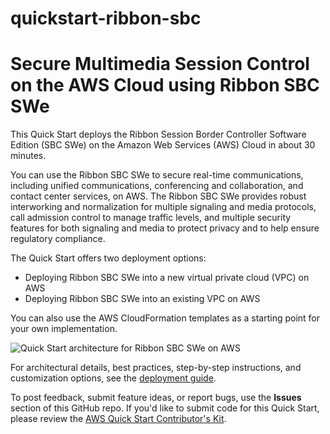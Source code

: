# quickstart-ribbon-sbc
# Secure Multimedia Session Control on the AWS Cloud using Ribbon SBC SWe

This Quick Start deploys the Ribbon Session Border Controller Software Edition (SBC SWe) on the Amazon Web Services (AWS) Cloud in about 30 minutes.

You can use the Ribbon SBC SWe to secure real-time communications, including unified communications, conferencing and collaboration, and contact center services, on AWS. The Ribbon SBC SWe provides robust interworking and normalization for multiple signaling and media protocols, call admission control to manage traffic levels, and multiple security features for both signaling and media to protect privacy and to help ensure regulatory compliance.

The Quick Start offers two deployment options:

- Deploying Ribbon SBC SWe into a new virtual private cloud (VPC) on AWS
- Deploying Ribbon SBC SWe into an existing VPC on AWS

You can also use the AWS CloudFormation templates as a starting point for your own implementation.

![Quick Start architecture for Ribbon SBC SWe on AWS](https://d0.awsstatic.com/partner-network/QuickStart/datasheets/ribbon-sbc-architecture-on-aws.png)

For architectural details, best practices, step-by-step instructions, and customization options, see the 
[deployment guide](https://fwd.aws/9R5e4).

To post feedback, submit feature ideas, or report bugs, use the **Issues** section of this GitHub repo.
If you'd like to submit code for this Quick Start, please review the [AWS Quick Start Contributor's Kit](https://aws-quickstart.github.io/). 
